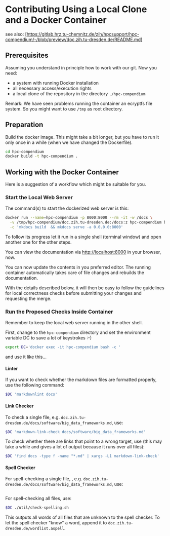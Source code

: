 # Contributing Using a Local Clone and a Docker Container

see also: [https://gitlab.hrz.tu-chemnitz.de/zih/hpcsupport/hpc-compendium/-/blob/preview/doc.zih.tu-dresden.de/README.md]

## Prerequisites

Assuming you understand in principle how to work with our git. Now you need:

* a system with running Docker installation
* all necessary access/execution rights
* a local clone of the repository in the directory `./hpc-compendium`

Remark: We have seen problems running the container an ecryptfs file system. So you might
want to use `/tmp` as root directory.

## Preparation

Build the docker image. This might take a bit longer, but you have to
run it only once in a while (when we have changed the Dockerfile).

```Bash
cd hpc-compendium
docker build -t hpc-compendium . 
```

## Working with the Docker Container

Here is a suggestion of a workflow which might be suitable for you.

### Start the Local Web Server

The command(s) to start the dockerized web server is this:

```Bash
docker run --name=hpc-compendium -p 8000:8000 --rm -it -w /docs \
  -v /tmp/hpc-compendium/doc.zih.tu-dresden.de:/docs:z hpc-compendium bash \
  -c 'mkdocs build  && mkdocs serve -a 0.0.0.0:8000'
```

To follow its progress let it run in a single shell (terminal window)
and open another one for the other steps.

You can view the documentation via
[http://localhost:8000](http://localhost:8000) in your browser, now.

You can now update the contents in you preferred editor.
The running container automatically takes care of file changes and rebuilds the
documentation.

With the details described below, it will then be easy to follow the guidelines
for local correctness checks before submitting your changes and requesting
the merge.

### Run the Proposed Checks Inside Container

Remember to keep the local web server running in the other shell.

First, change to the `hpc-compendium` directory and set the environment
variable DC to save a lot of keystrokes :-)

```Bash
export DC='docker exec -it hpc-compendium bash -c '
```

and use it like this...

#### Linter

If you want to check whether the markdown files are formatted
properly, use the following command:

```Bash
$DC 'markdownlint docs'
```

#### Link Checker

To check a single file, e.g.
`doc.zih.tu-dresden.de/docs/software/big_data_frameworks.md`, use:

```Bash
$DC 'markdown-link-check docs/software/big_data_frameworks.md'
```

To check whether there are links that point to a wrong target, use
(this may take a while and gives a lot of output because it runs over all files):

```Bash
$DC 'find docs -type f -name "*.md" | xargs -L1 markdown-link-check'
```

#### Spell Checker

For spell-checking a single file, , e.g.
`doc.zih.tu-dresden.de/docs/software/big_data_frameworks.md`, use:

```$DC './util/check-spelling.sh docs/software/big_data_frameworks.md'
```

For spell-checking all files, use:

```Bash
$DC ./util/check-spelling.sh
```

This outputs all words of all files that are unknown to the spell checker.
To let the spell checker "know" a word, append it to
`doc.zih.tu-dresden.de/wordlist.aspell`.
